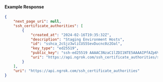 <!-- Code generated for API Clients. DO NOT EDIT. -->

#### Example Response

```json
{
	"next_page_uri": null,
	"ssh_certificate_authorities": [
		{
			"created_at": "2024-02-16T19:35:32Z",
			"description": "Staging Environment Hosts",
			"id": "sshca_2cSjz3wliCUS5SevDucnc0z2Oal",
			"key_type": "ed25519",
			"public_key": "ssh-ed25519 AAAAC3NzaC1lZDI1NTE5AAAAIPfAZp6VoQ3ldkB0lsB8Tv4FeL5hCiDunhpbDIrpxraA",
			"uri": "https://api.ngrok.com/ssh_certificate_authorities/sshca_2cSjz3wliCUS5SevDucnc0z2Oal"
		}
	],
	"uri": "https://api.ngrok.com/ssh_certificate_authorities"
}
```

